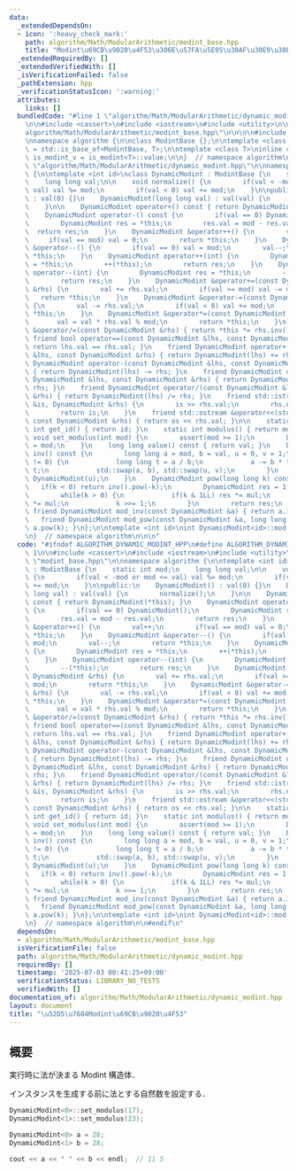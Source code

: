 ```yaml
---
data:
  _extendedDependsOn:
  - icon: ':heavy_check_mark:'
    path: algorithm/Math/ModularArithmetic/modint_base.hpp
    title: "Modint\u69CB\u9020\u4F53\u306E\u57FA\u5E95\u30AF\u30E9\u30B9"
  _extendedRequiredBy: []
  _extendedVerifiedWith: []
  _isVerificationFailed: false
  _pathExtension: hpp
  _verificationStatusIcon: ':warning:'
  attributes:
    links: []
  bundledCode: "#line 1 \"algorithm/Math/ModularArithmetic/dynamic_modint.hpp\"\n\n\
    \n\n#include <cassert>\n#include <iostream>\n#include <utility>\n\n#line 1 \"\
    algorithm/Math/ModularArithmetic/modint_base.hpp\"\n\n\n\n#include <type_traits>\n\
    \nnamespace algorithm {\n\nclass ModintBase {};\n\ntemplate <class T>\nusing is_modint\
    \ = std::is_base_of<ModintBase, T>;\n\ntemplate <class T>\ninline constexpr bool\
    \ is_modint_v = is_modint<T>::value;\n\n}  // namespace algorithm\n\n\n#line 9\
    \ \"algorithm/Math/ModularArithmetic/dynamic_modint.hpp\"\n\nnamespace algorithm\
    \ {\n\ntemplate <int id>\nclass DynamicModint : ModintBase {\n    static int mod;\n\
    \    long long val;\n\n    void normalize() {\n        if(val < -mod or mod <=\
    \ val) val %= mod;\n        if(val < 0) val += mod;\n    }\n\npublic:\n    DynamicModint()\
    \ : val(0) {}\n    DynamicModint(long long val) : val(val) {\n        normalize();\n\
    \    }\n\n    DynamicModint operator+() const { return DynamicModint(*this); }\n\
    \    DynamicModint operator-() const {\n        if(val == 0) DynamicModint();\n\
    \        DynamicModint res = *this;\n        res.val = mod - res.val;\n      \
    \  return res;\n    }\n    DynamicModint &operator++() {\n        val++;\n   \
    \     if(val == mod) val = 0;\n        return *this;\n    }\n    DynamicModint\
    \ &operator--() {\n        if(val == 0) val = mod;\n        val--;\n        return\
    \ *this;\n    }\n    DynamicModint operator++(int) {\n        DynamicModint res\
    \ = *this;\n        ++(*this);\n        return res;\n    }\n    DynamicModint\
    \ operator--(int) {\n        DynamicModint res = *this;\n        --(*this);\n\
    \        return res;\n    }\n    DynamicModint &operator+=(const DynamicModint\
    \ &rhs) {\n        val += rhs.val;\n        if(val >= mod) val -= mod;\n     \
    \   return *this;\n    }\n    DynamicModint &operator-=(const DynamicModint &rhs)\
    \ {\n        val -= rhs.val;\n        if(val < 0) val += mod;\n        return\
    \ *this;\n    }\n    DynamicModint &operator*=(const DynamicModint &rhs) {\n \
    \       val = val * rhs.val % mod;\n        return *this;\n    }\n    DynamicModint\
    \ &operator/=(const DynamicModint &rhs) { return *this *= rhs.inv(); }\n\n   \
    \ friend bool operator==(const DynamicModint &lhs, const DynamicModint &rhs) {\
    \ return lhs.val == rhs.val; }\n    friend DynamicModint operator+(const DynamicModint\
    \ &lhs, const DynamicModint &rhs) { return DynamicModint(lhs) += rhs; }\n    friend\
    \ DynamicModint operator-(const DynamicModint &lhs, const DynamicModint &rhs)\
    \ { return DynamicModint(lhs) -= rhs; }\n    friend DynamicModint operator*(const\
    \ DynamicModint &lhs, const DynamicModint &rhs) { return DynamicModint(lhs) *=\
    \ rhs; }\n    friend DynamicModint operator/(const DynamicModint &lhs, const DynamicModint\
    \ &rhs) { return DynamicModint(lhs) /= rhs; }\n    friend std::istream &operator>>(std::istream\
    \ &is, DynamicModint &rhs) {\n        is >> rhs.val;\n        rhs.normalize();\n\
    \        return is;\n    }\n    friend std::ostream &operator<<(std::ostream &os,\
    \ const DynamicModint &rhs) { return os << rhs.val; }\n\n    static constexpr\
    \ int get_id() { return id; }\n    static int modulus() { return mod; }\n    static\
    \ void set_modulus(int mod) {\n        assert(mod >= 1);\n        DynamicModint::mod\
    \ = mod;\n    }\n    long long value() const { return val; }\n    DynamicModint\
    \ inv() const {\n        long long a = mod, b = val, u = 0, v = 1;\n        while(b\
    \ != 0) {\n            long long t = a / b;\n            a -= b * t, u -= v *\
    \ t;\n            std::swap(a, b), std::swap(u, v);\n        }\n        return\
    \ DynamicModint(u);\n    }\n    DynamicModint pow(long long k) const {\n     \
    \   if(k < 0) return inv().pow(-k);\n        DynamicModint res = 1, mul = *this;\n\
    \        while(k > 0) {\n            if(k & 1LL) res *= mul;\n            mul\
    \ *= mul;\n            k >>= 1;\n        }\n        return res;\n    }\n\n   \
    \ friend DynamicModint mod_inv(const DynamicModint &a) { return a.inv(); }\n \
    \   friend DynamicModint mod_pow(const DynamicModint &a, long long k) { return\
    \ a.pow(k); }\n};\n\ntemplate <int id>\nint DynamicModint<id>::mod = 1'000'000'007;\n\
    \n}  // namespace algorithm\n\n\n"
  code: "#ifndef ALGORITHM_DYNAMIC_MODINT_HPP\n#define ALGORITHM_DYNAMIC_MODINT_HPP\
    \ 1\n\n#include <cassert>\n#include <iostream>\n#include <utility>\n\n#include\
    \ \"modint_base.hpp\"\n\nnamespace algorithm {\n\ntemplate <int id>\nclass DynamicModint\
    \ : ModintBase {\n    static int mod;\n    long long val;\n\n    void normalize()\
    \ {\n        if(val < -mod or mod <= val) val %= mod;\n        if(val < 0) val\
    \ += mod;\n    }\n\npublic:\n    DynamicModint() : val(0) {}\n    DynamicModint(long\
    \ long val) : val(val) {\n        normalize();\n    }\n\n    DynamicModint operator+()\
    \ const { return DynamicModint(*this); }\n    DynamicModint operator-() const\
    \ {\n        if(val == 0) DynamicModint();\n        DynamicModint res = *this;\n\
    \        res.val = mod - res.val;\n        return res;\n    }\n    DynamicModint\
    \ &operator++() {\n        val++;\n        if(val == mod) val = 0;\n        return\
    \ *this;\n    }\n    DynamicModint &operator--() {\n        if(val == 0) val =\
    \ mod;\n        val--;\n        return *this;\n    }\n    DynamicModint operator++(int)\
    \ {\n        DynamicModint res = *this;\n        ++(*this);\n        return res;\n\
    \    }\n    DynamicModint operator--(int) {\n        DynamicModint res = *this;\n\
    \        --(*this);\n        return res;\n    }\n    DynamicModint &operator+=(const\
    \ DynamicModint &rhs) {\n        val += rhs.val;\n        if(val >= mod) val -=\
    \ mod;\n        return *this;\n    }\n    DynamicModint &operator-=(const DynamicModint\
    \ &rhs) {\n        val -= rhs.val;\n        if(val < 0) val += mod;\n        return\
    \ *this;\n    }\n    DynamicModint &operator*=(const DynamicModint &rhs) {\n \
    \       val = val * rhs.val % mod;\n        return *this;\n    }\n    DynamicModint\
    \ &operator/=(const DynamicModint &rhs) { return *this *= rhs.inv(); }\n\n   \
    \ friend bool operator==(const DynamicModint &lhs, const DynamicModint &rhs) {\
    \ return lhs.val == rhs.val; }\n    friend DynamicModint operator+(const DynamicModint\
    \ &lhs, const DynamicModint &rhs) { return DynamicModint(lhs) += rhs; }\n    friend\
    \ DynamicModint operator-(const DynamicModint &lhs, const DynamicModint &rhs)\
    \ { return DynamicModint(lhs) -= rhs; }\n    friend DynamicModint operator*(const\
    \ DynamicModint &lhs, const DynamicModint &rhs) { return DynamicModint(lhs) *=\
    \ rhs; }\n    friend DynamicModint operator/(const DynamicModint &lhs, const DynamicModint\
    \ &rhs) { return DynamicModint(lhs) /= rhs; }\n    friend std::istream &operator>>(std::istream\
    \ &is, DynamicModint &rhs) {\n        is >> rhs.val;\n        rhs.normalize();\n\
    \        return is;\n    }\n    friend std::ostream &operator<<(std::ostream &os,\
    \ const DynamicModint &rhs) { return os << rhs.val; }\n\n    static constexpr\
    \ int get_id() { return id; }\n    static int modulus() { return mod; }\n    static\
    \ void set_modulus(int mod) {\n        assert(mod >= 1);\n        DynamicModint::mod\
    \ = mod;\n    }\n    long long value() const { return val; }\n    DynamicModint\
    \ inv() const {\n        long long a = mod, b = val, u = 0, v = 1;\n        while(b\
    \ != 0) {\n            long long t = a / b;\n            a -= b * t, u -= v *\
    \ t;\n            std::swap(a, b), std::swap(u, v);\n        }\n        return\
    \ DynamicModint(u);\n    }\n    DynamicModint pow(long long k) const {\n     \
    \   if(k < 0) return inv().pow(-k);\n        DynamicModint res = 1, mul = *this;\n\
    \        while(k > 0) {\n            if(k & 1LL) res *= mul;\n            mul\
    \ *= mul;\n            k >>= 1;\n        }\n        return res;\n    }\n\n   \
    \ friend DynamicModint mod_inv(const DynamicModint &a) { return a.inv(); }\n \
    \   friend DynamicModint mod_pow(const DynamicModint &a, long long k) { return\
    \ a.pow(k); }\n};\n\ntemplate <int id>\nint DynamicModint<id>::mod = 1'000'000'007;\n\
    \n}  // namespace algorithm\n\n#endif\n"
  dependsOn:
  - algorithm/Math/ModularArithmetic/modint_base.hpp
  isVerificationFile: false
  path: algorithm/Math/ModularArithmetic/dynamic_modint.hpp
  requiredBy: []
  timestamp: '2025-07-03 00:41:25+09:00'
  verificationStatus: LIBRARY_NO_TESTS
  verifiedWith: []
documentation_of: algorithm/Math/ModularArithmetic/dynamic_modint.hpp
layout: document
title: "\u52D5\u7684Modint\u69CB\u9020\u4F53"
---
```



## 概要

実行時に法が決まる Modint 構造体．

インスタンスを生成する前に法とする自然数を設定する．

```cpp
DynamicModint<0>::set_modulus(17);
DynamicModint<1>::set_modulus(23);

DynamicModint<0> a = 28;
DynamicModint<1> b = 28;

cout << a << " " << b << endl;  // 11 5
```
